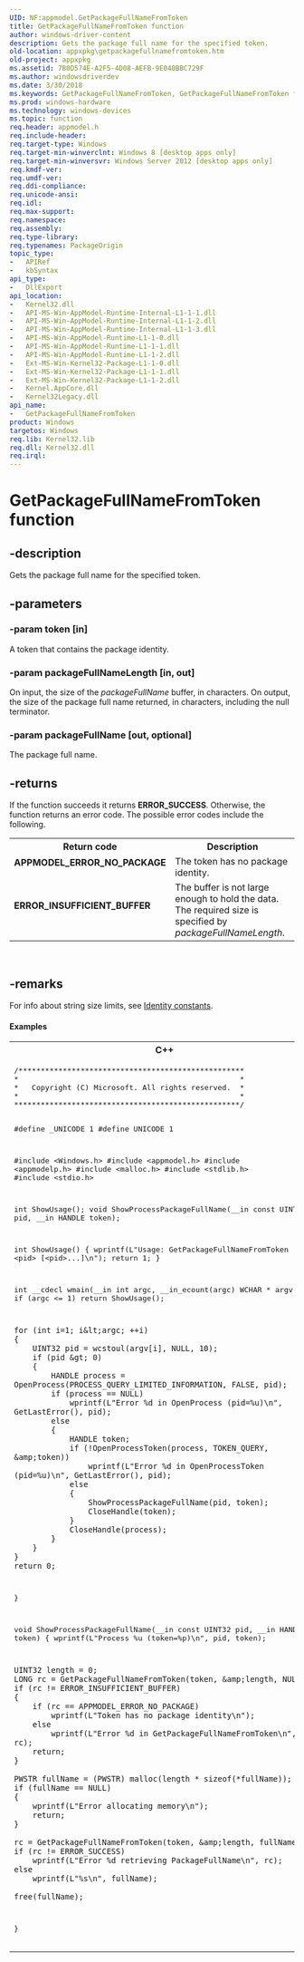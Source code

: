 ```yaml
---
UID: NF:appmodel.GetPackageFullNameFromToken
title: GetPackageFullNameFromToken function
author: windows-driver-content
description: Gets the package full name for the specified token.
old-location: appxpkg\getpackagefullnamefromtoken.htm
old-project: appxpkg
ms.assetid: 7B0D574E-A2F5-4D08-AEFB-9E040BBC729F
ms.author: windowsdriverdev
ms.date: 3/30/2018
ms.keywords: GetPackageFullNameFromToken, GetPackageFullNameFromToken function [App packaging and management], appmodel/GetPackageFullNameFromToken, appxpkg.getpackagefullnamefromtoken
ms.prod: windows-hardware
ms.technology: windows-devices
ms.topic: function
req.header: appmodel.h
req.include-header: 
req.target-type: Windows
req.target-min-winverclnt: Windows 8 [desktop apps only]
req.target-min-winversvr: Windows Server 2012 [desktop apps only]
req.kmdf-ver: 
req.umdf-ver: 
req.ddi-compliance: 
req.unicode-ansi: 
req.idl: 
req.max-support: 
req.namespace: 
req.assembly: 
req.type-library: 
req.typenames: PackageOrigin
topic_type:
-	APIRef
-	kbSyntax
api_type:
-	DllExport
api_location:
-	Kernel32.dll
-	API-MS-Win-AppModel-Runtime-Internal-L1-1-1.dll
-	API-MS-Win-AppModel-Runtime-Internal-L1-1-2.dll
-	API-MS-Win-AppModel-Runtime-Internal-L1-1-3.dll
-	API-MS-Win-AppModel-Runtime-L1-1-0.dll
-	API-MS-Win-AppModel-Runtime-L1-1-1.dll
-	API-MS-Win-AppModel-Runtime-L1-1-2.dll
-	Ext-MS-Win-Kernel32-Package-L1-1-0.dll
-	Ext-MS-Win-Kernel32-Package-L1-1-1.dll
-	Ext-MS-Win-Kernel32-Package-L1-1-2.dll
-	Kernel.AppCore.dll
-	Kernel32Legacy.dll
api_name:
-	GetPackageFullNameFromToken
product: Windows
targetos: Windows
req.lib: Kernel32.lib
req.dll: Kernel32.dll
req.irql: 
---
```


# GetPackageFullNameFromToken function


## -description


Gets the package full name for the specified token.


## -parameters




### -param token [in]

A token that contains the package identity.


### -param packageFullNameLength [in, out]

On input, the size of the <i>packageFullName</i> buffer, in characters. On output, the 
      size of the package full name returned, in characters, including the null terminator.


### -param packageFullName [out, optional]

The package full name.


## -returns



If the function succeeds it returns <b>ERROR_SUCCESS</b>. Otherwise, the function 
      returns an error code. The possible error codes include the following.

<table>
<tr>
<th>Return code</th>
<th>Description</th>
</tr>
<tr>
<td width="40%">
<dl>
<dt><b>APPMODEL_ERROR_NO_PACKAGE</b></dt>
</dl>
</td>
<td width="60%">
The token has no package identity.

</td>
</tr>
<tr>
<td width="40%">
<dl>
<dt><b>ERROR_INSUFFICIENT_BUFFER</b></dt>
</dl>
</td>
<td width="60%">
The buffer is not large enough to hold the data. The required size is specified  by 
         <i>packageFullNameLength</i>.

</td>
</tr>
</table>
 




## -remarks



For info about string size limits, see 
     <a href="https://msdn.microsoft.com/C4F81822-B502-4360-AEA4-829F1AB926BF">Identity constants</a>.


#### Examples

<div class="code"><span codelanguage="ManagedCPlusPlus"><table>
<tr>
<th>C++</th>
</tr>
<tr>
<td>
<pre>/***************************************************
*                                                  *
*   Copyright (C) Microsoft. All rights reserved.  *
*                                                  *
***************************************************/

#define _UNICODE 1
#define UNICODE 1

#include &lt;Windows.h&gt;
#include &lt;appmodel.h&gt;
#include &lt;appmodelp.h&gt;
#include &lt;malloc.h&gt;
#include &lt;stdlib.h&gt;
#include &lt;stdio.h&gt;

int ShowUsage();
void ShowProcessPackageFullName(__in const UINT32 pid, __in HANDLE token);

int ShowUsage()
{
    wprintf(L"Usage: GetPackageFullNameFromToken &lt;pid&gt; [&lt;pid&gt;...]\n");
    return 1;
}

int __cdecl wmain(__in int argc, __in_ecount(argc) WCHAR * argv[])
{
    if (argc &lt;= 1)
        return ShowUsage();

    for (int i=1; i&lt;argc; ++i)
    {
        UINT32 pid = wcstoul(argv[i], NULL, 10);
        if (pid &gt; 0)
        {
            HANDLE process = OpenProcess(PROCESS_QUERY_LIMITED_INFORMATION, FALSE, pid);
            if (process == NULL)
                wprintf(L"Error %d in OpenProcess (pid=%u)\n", GetLastError(), pid);
            else
            {
                HANDLE token;
                if (!OpenProcessToken(process, TOKEN_QUERY, &amp;token))
                    wprintf(L"Error %d in OpenProcessToken (pid=%u)\n", GetLastError(), pid);
                else
                {
                    ShowProcessPackageFullName(pid, token);
                    CloseHandle(token);
                }
                CloseHandle(process);
            }
        }
    }
    return 0;
}

void ShowProcessPackageFullName(__in const UINT32 pid, __in HANDLE token)
{
    wprintf(L"Process %u (token=%p)\n", pid, token);

    UINT32 length = 0;
    LONG rc = GetPackageFullNameFromToken(token, &amp;length, NULL);
    if (rc != ERROR_INSUFFICIENT_BUFFER)
    {
        if (rc == APPMODEL_ERROR_NO_PACKAGE)
            wprintf(L"Token has no package identity\n");
        else
            wprintf(L"Error %d in GetPackageFullNameFromToken\n", rc);
        return;
    }

    PWSTR fullName = (PWSTR) malloc(length * sizeof(*fullName));
    if (fullName == NULL)
    {
        wprintf(L"Error allocating memory\n");
        return;
    }

    rc = GetPackageFullNameFromToken(token, &amp;length, fullName);
    if (rc != ERROR_SUCCESS)
        wprintf(L"Error %d retrieving PackageFullName\n", rc);
    else
        wprintf(L"%s\n", fullName);

    free(fullName);
}</pre>
</td>
</tr>
</table></span></div>


